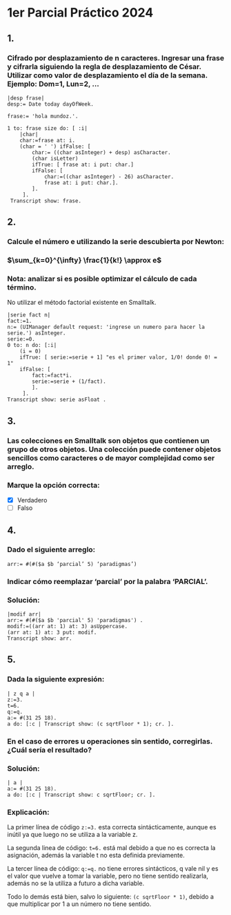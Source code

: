# 1er Parcial Práctico 2024

## 1. 

### Cifrado por desplazamiento de n caracteres. Ingresar una frase y cifrarla siguiendo la regla de desplazamiento de César. Utilizar como valor de desplazamiento el día de la semana. Ejemplo: Dom=1, Lun=2, ...

```st
|desp frase|
desp:= Date today dayOfWeek.

frase:= 'hola mundoz.'.

1 to: frase size do: [ :i| 
	|char|
	char:=frase at: i.
	(char = ' ') ifFalse: [
		char:= ((char asInteger) + desp) asCharacter.
		(char isLetter) 
		ifTrue: [ frase at: i put: char.]
		ifFalse: [ 
			char:=((char asInteger) - 26) asCharacter.
			frase at: i put: char.].
		].
	 ].
 Transcript show: frase.
```
## 2.
### Calcule el número e utilizando la serie descubierta por Newton:
### $\sum_{k=0}^{\infty} \frac{1}{k!} \approx e$

### **Nota:** analizar si es posible optimizar el cálculo de cada término.  
No utilizar el método factorial existente en Smalltalk.

```st
|serie fact n|
fact:=1.
n:= (UIManager default request: 'ingrese un numero para hacer la serie.') asInteger.
serie:=0.
0 to: n do: [:i|
	(i = 0) 
	ifTrue: [ serie:=serie + 1] "es el primer valor, 1/0! donde 0! = 1"
	ifFalse: [ 
		fact:=fact*i.
		serie:=serie + (1/fact). 
		].
	 ].
Transcript show: serie asFloat .
```

## 3.
### Las colecciones en Smalltalk son objetos que contienen un grupo de otros objetos. Una colección puede contener objetos sencillos como caracteres o de mayor complejidad como ser arreglo.
### Marque la opción correcta: 
- [X] Verdadero 
- [ ] Falso

## 4.
### Dado el siguiente arreglo:

```st 
arr:= #(#($a $b ‘parcial’ 5) ‘paradigmas’) 
```
### Indicar cómo reemplazar ‘parcial’ por la palabra ‘PARCIAL’.

### Solución:
```st
|modif arr|
arr:= #(#($a $b 'parcial' 5) 'paradigmas') .
modif:=((arr at: 1) at: 3) asUppercase.
(arr at: 1) at: 3 put: modif.
Transcript show: arr.
```


## 5.
### Dada la siguiente expresión:
```st
| z q a |
z:=3. 
t=6. 
q:=q. 
a:= #(31 25 18). 
a do: [:c | Transcript show: (c sqrtFloor * 1); cr. ].
```
### En el caso de errores u operaciones sin sentido, corregirlas. ¿Cuál sería el resultado?

### Solución:

```st
| a |
a:= #(31 25 18). 
a do: [:c | Transcript show: c sqrtFloor; cr. ].
```
### Explicación: 
La primer línea de código ```z:=3.``` esta correcta sintácticamente, aunque es inútil ya que luego no se utiliza a la variable z. 

La segunda linea de código: ```t=6.``` está mal debido a que no es correcta la asignación, además la variable t no esta definida previamente.

La tercer línea de código: ```q:=q.``` no tiene errores sintácticos, q vale nil y es el valor que vuelve a tomar la variable, pero no tiene sentido realizarla, además no se la utiliza a futuro a dicha variable.

Todo lo demás está bien, salvo lo siguiente: ```(c sqrtFloor * 1)```, debido a que multiplicar por 1 a un número no tiene sentido.


